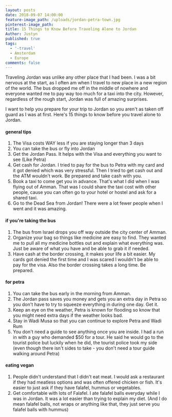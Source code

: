 ```yaml
---
layout: posts
date: 2018-09-07 14:00:00
feature-image_path: /uploads/jordan-petra-town.jpg
pinterest-image_path:
title: 15 Things to Know Before Traveling Alone to Jordan
Author: Justyn
published: true
tags:
  - '-travel'
  - Amsterdam
  - Europe
comments: false
---
```


Traveling Jordan was unlike any other place that I had been. I was a bit nervous at the start, as I often am when I travel to new place in a new region of the world. The bus dropped me off in the middle of nowhere and everyone wanted me to pay way too much for a taxi into the city. However, regardless of the rough start, Jordan was full of amazing surprises.&nbsp;

I want to help you prepare for your trip to Jordan so you aren't as taken off guard as I was at first. Here's 15 things to know before you travel alone to Jordan.&nbsp;

#### general tips

1. The Visa costs WAY less if you are staying longer than 3 days
2. You can take the bus or fly into Jordan
3. Get the Jordan Pass. It helps with the Visa and everything you want to see (Like Petra)
4. Get cash for Jordan. I tried to pay for the bus to Petra with my card and it got denied which was very stressful. Then I tried to get cash out and the ATM wouldn't work. Be prepared and take cash with you.
5. Book a taxi to come get you in advance. That's what I did when I was flying out of Amman. That was I could share the taxi cost with other people, cause you can often go to your hotel or hostel and ask for a shared taxi.
6. Go to the Dead Sea from Jordan! There were a lot fewer people when I went and it was amazing.&nbsp;

#### if you're taking the bus

1. The bus from Israel drops you off way outside the city center of Amman.
2. Organize your bag so things like medicine are easy to find. They wanted me to pull all my medicine bottles out and explain what everything was. Just be aware of what you have and be able to grab it if needed.
3. Have cash at the border crossing, it makes your life a bit easier. My cards got denied the first time and I was scared I wouldn't be able to pay for the visa. Also the border crossing takes a long time. Be prepared.

#### for petra

1. You can take the bus early in the morning from Amman.&nbsp;
2. The Jordan pass saves you money and gets you an extra day in Petra so you don't have to try to squeeze everything in during one day. Get it.&nbsp;
3. Keep an eye on the weather, Petra is known for flooding so know that you might need extra days if the weather looks bad.&nbsp;
4. Stay in Wadi Musa so that you can continue to explore Petra and Wadi Rum
5. You don't need a guide to see anything once you are inside. I had a run in with a guy who demanded $50 for a tour. He said he would go to the tourist police but luckily when he did, the tourist police took my side (even though there isn't sides to take - you don't need a tour guide walking around Petra)

#### eating vegan

1. People didn't understand that I didn't eat meat. I would ask a restaurant if they had meatless options and was often offered chicken or fish. It's easier to just ask if they have falafel, hummus or vegetables.&nbsp;
2. Get comfortable with lots of Falafel. I ate falafel balls everyday while I was in Jordan. It was a lot easier than trying to explain my diet. (And I do mean falafel balls, not wraps or anything like that, they just serve you falafel balls with hummus)